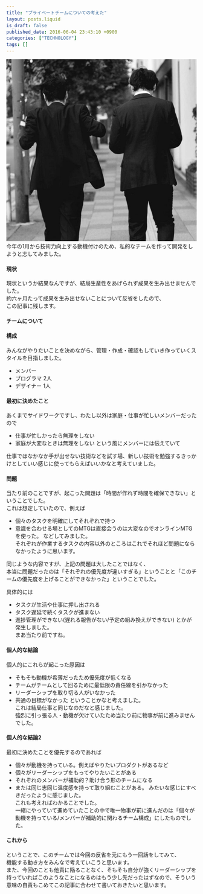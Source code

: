 ```yaml
---
title: "プライベートチームについての考えた"
layout: posts.liquid
is_draft: false
published_date: 2016-06-04 23:43:10 +0900
categories: ["TECHNOLOGY"]
tags: []
---
```


 <img class="in_article" src="/public/images/2017/09/79731-0t8ktlnx0jhglobkv.jpg">今年の1月から技術力向上する動機付けのため、私的なチームを作って開発をしようと志してみました。

#### 現状
現状というか結果なんですが、結局生産性をあげられず成果を生み出せませんでした。  
約六ヶ月たって成果を生み出せないことについて反省をしたので、  
この記事に残します。

#### チームについて
#### 構成
みんながやりたいことを決めながら、管理・作成・確認もしていき作っていくスタイルを目指しました。

- メンバー
- プログラマ 2人
- デザイナー 1人
#### 最初に決めたこと
あくまでサイドワークですし、わたし以外は家庭・仕事が忙しいメンバーだったので

- 仕事が忙しかったら無理をしない
- 家庭が大変なときは無理をしない
という風にメンバーには伝えていて

仕事ではなかなか手が出せない技術などを試す場、新しい技術を勉強するきっかけとしていい感じに使ってもらえばいいかなと考えていました。

#### 問題
当たり前のことですが、起こった問題は「時間が作れず時間を確保できない」ということでした。  
これは想定していたので、例えば

- 個々のタスクを明確にしてそれぞれで持つ
- 意識を合わせる場としてのMTGは直接会うのは大変なのでオンラインMTGを使った。
などしてみました。  
それぞれが作業するタスクの内容以外のところはこれでそれほど問題にならなかったように思います。

同じような内容ですが、上記の問題は大したことではなく、  
本当に問題だったのは「それぞれの優先度が違いすぎる」ということと「このチームの優先度を上げることができなかった」ということでした。

具体的には

- タスクが生活や仕事に押し出される
- タスク遅延で続くタスクが進まない
- 進捗管理ができない(遅れる報告がない/予定の組み換えができない)
とかが発生しました。  
まあ当たり前ですね。

#### 個人的な結論
個人的にこれらが起こった原因は

- そもそも動機が希薄だったため優先度が低くなる
- チームがチームとして回るために最低限の責任線を引かなかった
- リーダーシップを取り切る人がいなかった
- 共通の目標がなかった
ということかなと考えました。  
これは結局仕事と同じなのだなと感じました。  
強烈に引っ張る人・動機が欠けていたため当たり前に物事が前に進みませんでした。

#### 個人的な結論2
最初に決めたことを優先するのであれば

- 個々が動機を持っている。例えばやりたいプロダクトがあるなど
- 個々がリーダーシップをもってやりたいことがある
- それぞれのメンバーが補助的？助け合う形のチームになる
- または同じ志同じ温度感を持って取り組むことがある。
みたいな感じにすべきだったように感じました。  
これも考えればわかることでした。  
一緒にやっていて進めていたことの中で唯一物事が前に進んだのは「個々が動機を持っている/メンバーが補助的に関わるチーム構成」にしたものでした。

#### これから
ということで、このチームでは今回の反省を元にもう一回話をしてみて、  
機能する動き方をみんなで考えていこうと思います。  
また、今回のことも他責に陥ることなく、そもそも自分が強くリーダーシップを持っていればこのようなことになるのはもう少し先だったはずなので、そういう意味の自責もこめてこの記事に合わせて書いておきたいと思います。


